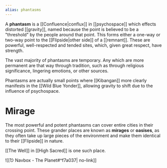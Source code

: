 ```yaml
---
alias: phantasms
---
```

A **phantasm** is a [[Confluence|conflux]] in [[psychospace]] which effects distorted [[gravity]], named because the point is believed to be a "threshold" by the people around that point. This forms either a one-way or two-way point to the [[Flipside|other side]] of a [[remnant]]. These are powerful, well-respected and tended sites, which, given great respect, have strength.

The vast majority of phantasms are temporary. Any which are more permanent are that way through tradition, such as through religious significance, lingering emotions, or other sources.

Phantasms are actually small points where [[Kibangan]] more clearly manifests in the [[Wild Blue Yonder]], allowing gravity to shift due to the influence of psychospace. 

# Mirage
The most powerful and potent phantasms can cover entire cities in their crossing point. These grander places are known as **mirages** or **oasises**, as they often take up large pieces of the environment and make them identical to their [[Flipside]] in nature. 

[[The Well]] in [[High Sacred]] is one such place.

![[⎋ Navbox - The Planet#^f7a037| no-link]]